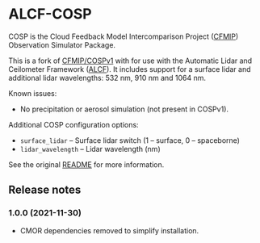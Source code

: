 # ALCF-COSP

COSP is the Cloud Feedback Model Intercomparison Project
([CFMIP](https://www.earthsystemcog.org/projects/cfmip/)) Observation Simulator
Package.

This is a fork of [CFMIP/COSPv1](https://github.com/CFMIP/COSPv1) with for use
with the Automatic Lidar and Ceilometer Framework
([ALCF](https://alcf-lidar.github.io)). It includes support for a surface
lidar and additional lidar wavelengths: 532 nm, 910 nm and 1064 nm.

Known issues:

- No precipitation or aerosol simulation (not present in COSPv1).

Additional COSP configuration options:

- `surface_lidar` – Surface lidar switch (1 – surface, 0 – spaceborne)
- `lidar_wavelength` – Lidar wavelength (nm)

See the original [README](README.txt) for more information.

Release notes
-------------

### 1.0.0 (2021-11-30)

- CMOR dependencies removed to simplify installation.
